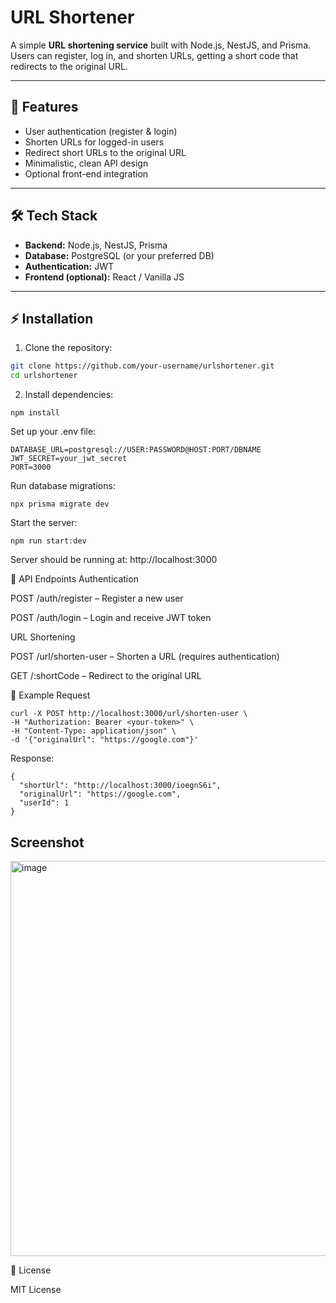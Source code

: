 # URL Shortener

A simple **URL shortening service** built with Node.js, NestJS, and Prisma. Users can register, log in, and shorten URLs, getting a short code that redirects to the original URL.

---

## 🚀 Features

- User authentication (register & login)
- Shorten URLs for logged-in users
- Redirect short URLs to the original URL
- Minimalistic, clean API design
- Optional front-end integration

---

## 🛠 Tech Stack

- **Backend:** Node.js, NestJS, Prisma  
- **Database:** PostgreSQL (or your preferred DB)  
- **Authentication:** JWT  
- **Frontend (optional):** React / Vanilla JS  

---

## ⚡ Installation

1. Clone the repository:

```bash
git clone https://github.com/your-username/urlshortener.git
cd urlshortener 
```

2. Install dependencies:
```
npm install
```

Set up your .env file:
```
DATABASE_URL=postgresql://USER:PASSWORD@HOST:PORT/DBNAME
JWT_SECRET=your_jwt_secret
PORT=3000
```

Run database migrations:
```
npx prisma migrate dev
```

Start the server:

```
npm run start:dev
```

Server should be running at: http://localhost:3000

📌 API Endpoints
Authentication

POST /auth/register – Register a new user

POST /auth/login – Login and receive JWT token

URL Shortening

POST /url/shorten-user – Shorten a URL (requires authentication)

GET /:shortCode – Redirect to the original URL


📝 Example Request
```
curl -X POST http://localhost:3000/url/shorten-user \
-H "Authorization: Bearer <your-token>" \
-H "Content-Type: application/json" \
-d '{"originalUrl": "https://google.com"}'
```

Response:
```
{
  "shortUrl": "http://localhost:3000/ioegnS6i",
  "originalUrl": "https://google.com",
  "userId": 1
}
```
## Screenshot
<img width="1067" height="632" alt="image" src="https://github.com/user-attachments/assets/95dcc62c-fc6f-4053-8f39-5f18f34b6ed6" />


📄 License

MIT License
